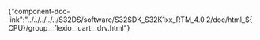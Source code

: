 {"component-doc-link":"../../../../../S32DS/software/S32SDK_S32K1xx_RTM_4.0.2/doc/html_${CPU}/group__flexio__uart__drv.html"}
